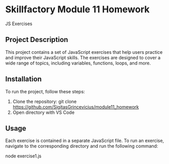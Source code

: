# Skillfactory Module 11 Homework

JS Exercises

## Project Description
This project contains a set of JavaScript exercises that help users practice and improve their JavaScript skills. The exercises are designed to cover a wide range of topics, including variables, functions, loops, and more.

## Installation

To run the project, follow these steps:

1. Clone the repository: git clone https://github.com/SigitasGrincevicius/module11_homework
2. Open directory with VS Code


## Usage
Each exercise is contained in a separate JavaScript file. To run an exercise, navigate to the corresponding directory and run the following command:

node exercise1.js

